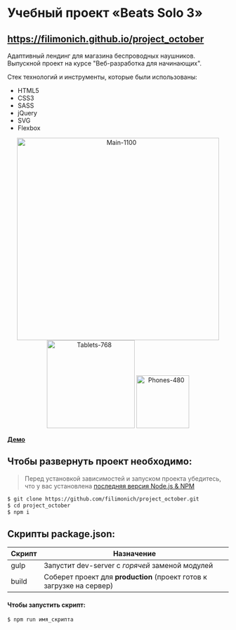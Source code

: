 # Учебный проект «Beats Solo 3»

## https://filimonich.github.io/project_october

 Адаптивный лендинг для магазина беспроводных наушников. Выпускной проект на курсе "Веб-разработка для начинающих". 

Стек технологий и инструменты, которые были использованы:

+ HTML5
+ СSS3
+ SASS
+ jQuery
+ SVG
+ Flexbox

<p align="center">
<a href="https://ibb.co/thVjR3w"><img src="https://i.ibb.co/JdD6ZCW/Main-1100.webp" alt="Main-1100" border="0" width="460"></a>
<a href="https://ibb.co/TK8dMq5"><img src="https://i.ibb.co/XysMxkT/Tablets-768.webp" alt="Tablets-768" border="0" width="200"></a>
<a href="https://ibb.co/qMQKzTv"><img src="https://i.ibb.co/pvFcgYS/Phones-480.webp" alt="Phones-480" border="0" width="120"></a>
</p>

[**Демо**](https://filimonich.github.io/project_october)

## Чтобы развернуть проект необходимо:
> Перед установкой зависимостей и запуском проекта убедитесь, что у вас установлена [последняя версия Node.js & NPM](https://nodejs.org/en/)

```sh
$ git clone https://github.com/filimonich/project_october.git
$ cd project_october
$ npm i
```

## Скрипты package.json:

| Скрипт | Назначение                                                                                   |
| ------ | -------------------------------------------------------------------------------------------- |
| gulp   | Запустит dev-server с _горячей_ заменой модулей                                              |
| build  | Соберет проект для **production** (проект готов к загрузке на сервер)                        |

#### Чтобы запустить скрипт:

```sh
$ npm run имя_скрипта
```
